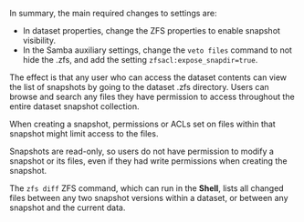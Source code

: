 &NewLine;

In summary, the main required changes to settings are:

* In dataset properties, change the ZFS properties to enable snapshot visibility.
* In the Samba auxiliary settings, change the `veto files` command to not hide the <file>.zfs</file>, and add the setting `zfsacl:expose_snapdir=true`.

The effect is that any user who can access the dataset contents can view the list of snapshots by going to the dataset <file>.zfs</file> directory.
Users can browse and search any files they have permission to access throughout the entire dataset snapshot collection.

When creating a snapshot, permissions or ACLs set on files within that snapshot might limit access to the files.

Snapshots are read-only, so users do not have permission to modify a snapshot or its files, even if they had write permissions when creating the snapshot.

The `zfs diff` ZFS command, which can run in the **Shell**, lists all changed files between any two snapshot versions within a dataset, or between any snapshot and the current data.